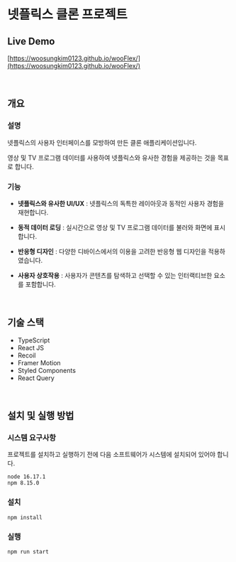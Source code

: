 # 넷플릭스 클론 프로젝트

## Live Demo

[https://woosungkim0123.github.io/wooFlex/](https://woosungkim0123.github.io/wooFlex/)

<br>

## 개요

### 설명

넷플릭스의 사용자 인터페이스를 모방하여 만든 클론 애플리케이션입니다.

영상 및 TV 프로그램 데이터를 사용하여 넷플릭스와 유사한 경험을 제공하는 것을 목표로 합니다.

### 기능

- **넷플릭스와 유사한 UI/UX** : 넷플릭스의 독특한 레이아웃과 동적인 사용자 경험을 재현합니다.

- **동적 데이터 로딩** : 실시간으로 영상 및 TV 프로그램 데이터를 불러와 화면에 표시합니다.
  
- **반응형 디자인** : 다양한 디바이스에서의 이용을 고려한 반응형 웹 디자인을 적용하였습니다.

- **사용자 상호작용** : 사용자가 콘텐츠를 탐색하고 선택할 수 있는 인터랙티브한 요소를 포함합니다.

<br>

## 기술 스택

- TypeScript
- React JS
- Recoil
- Framer Motion
- Styled Components
- React Query

<br>

## 설치 및 실행 방법

### 시스템 요구사항

프로젝트를 설치하고 실행하기 전에 다음 소프트웨어가 시스템에 설치되어 있어야 합니다.

```
node 16.17.1
npm 8.15.0
```

### 설치

```
npm install
```

### 실행

```
npm run start
```
